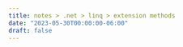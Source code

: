```yaml
---
title: notes > .net > linq > extension methods
date: "2023-05-30T00:00:00-06:00"
draft: false
---
```

